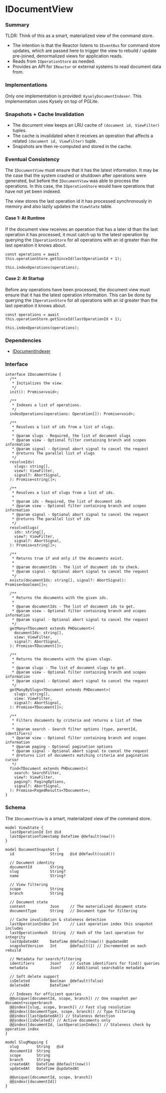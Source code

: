 # IDocumentView

### Summary

TLDR: Think of this as a smart, materialized view of the command store.

- The intention is that the Reactor listens to `IEventBus` for command store updates, which are passed here to trigger the view to rebuild / update pre-joined, denormalized views for application reads.
- Reads from `IOperationStore` as needed.
- Provides an API for `IReactor` or external systems to read document data from.

### Implementations

Only one implementation is provided: `KyselyDocumentIndexer`. This implementation uses Kysely on top of PGLite.

### Snapshots + Cache Invalidation

- The document view keeps an LRU cache of `(document id, ViewFilter)` tuples.
- The cache is invalidated when it receives an operation that affects a related `(document id, ViewFilter)` tuple.
- Snapshots are then re-computed and stored in the cache.

### Eventual Consistency

The `IDocumentView` must ensure that it has the latest information. It may be the case that the system crashed or shutdown after operations were generated, but before the `IDocumentView` was able to process the operations. In this case, the `IOperationStore` would have operations that have not yet been indexed.

The view stores the last operation id it has processed synchronously in memory and also lazily updates the `ViewState` table.

#### Case 1: At Runtime

If the document view receives an operation that has a later id than the last operation it has processed, it must catch up to the latest operation by querying the `IOperationStore` for all operations with an id greater than the last operation it knows about.

```tsx
const operations = await this.operationStore.getSinceId(lastOperationId + 1);

this.indexOperations(operations);
```

#### Case 2: At Startup

Before any operations have been processed, the document view must ensure that it has the latest operation information. This can be done by querying the `IOperationStore` for all operations with an id greater than the last operation it knows about.

```tsx
const operations = await this.operationStore.getSinceId(lastOperationId + 1);

this.indexOperations(operations);
```

### Dependencies

- [IDocumentIndexer](../Storage/IDocumentIndexer.md)

### Interface

```tsx
interface IDocumentView {
  /**
   * Initializes the view.
   */
  init(): Promise<void>;

  /**
   * Indexes a list of operations.
   */
  indexOperations(operations: Operation[]): Promise<void>;
  
  /**
   * Resolves a list of ids from a list of slugs.
   *
   * @param slugs - Required, the list of document slugs
   * @param view - Optional filter containing branch and scopes information
   * @param signal - Optional abort signal to cancel the request
   * @returns The parallel list of slugs
   */
  resolveIds(
    slugs: string[],
    view?: ViewFilter,
    signal?: AbortSignal,
  ): Promise<string[]>;

  /**
   * Resolves a list of slugs from a list of ids.
   *
   * @param ids - Required, the list of document ids
   * @param view - Optional filter containing branch and scopes information
   * @param signal - Optional abort signal to cancel the request
   * @returns The parallel list of ids
   */
  resolveSlugs(
    ids: string[],
    view?: ViewFilter,
    signal?: AbortSignal,
  ): Promise<string[]>;

  /**
   * Returns true if and only if the documents exist.
   *
   * @param documentIds - The list of document ids to check.
   * @param signal - Optional abort signal to cancel the request
   */
  exists(documentIds: string[], signal?: AbortSignal): Promise<boolean[]>;

  /**
   * Returns the documents with the given ids.
   *
   * @param documentIds - The list of document ids to get.
   * @param view - Optional filter containing branch and scopes information
   * @param signal - Optional abort signal to cancel the request
   */
  getMany<TDocument extends PHDocument>(
    documentIds: string[],
    view: ViewFilter,
    signal?: AbortSignal,
  ): Promise<TDocument[]>;

  /**
   * Returns the documents with the given slugs.
   *
   * @param slugs - The list of document slugs to get.
   * @param view - Optional filter containing branch and scopes information
   * @param signal - Optional abort signal to cancel the request
   */
  getManyBySlugs<TDocument extends PHDocument>(
    slugs: string[],
    view: ViewFilter,
    signal?: AbortSignal,
  ): Promise<TDocument[]>;

  /**
   * Filters documents by criteria and returns a list of them
   *
   * @param search - Search filter options (type, parentId, identifiers)
   * @param view - Optional filter containing branch and scopes information
   * @param paging - Optional pagination options
   * @param signal - Optional abort signal to cancel the request
   * @returns List of documents matching criteria and pagination cursor
   */
  find<TDocument extends PHDocument>(
    search: SearchFilter,
    view?: ViewFilter,
    paging?: PagingOptions,
    signal?: AbortSignal,
  ): Promise<PagedResults<TDocument>>;
}
```

### Schema

The `IDocumentView` is a smart, materialized view of the command store.

```prisma
model ViewState {
  lastOperationId Int @id
  lastOperationTimestamp DateTime @default(now())
}

model DocumentSnapshot {
  id                String   @id @default(cuid())

  // Document identity
  documentId        String
  slug              String?
  name              String?

  // View filtering
  scope             String
  branch            String

  // Document state
  content           Json     // The materialized document state
  documentType      String   // Document type for filtering

  // Cache invalidation & staleness detection
  lastOperationIndex Int     // Last operation index this snapshot includes
  lastOperationHash  String  // Hash of the last operation for integrity
  lastUpdatedAt     DateTime @default(now()) @updatedAt
  snapshotVersion   Int      @default(1) // Incremented on each rebuild

  // Metadata for search/filtering
  identifiers       Json?    // Custom identifiers for find() queries
  metadata          Json?    // Additional searchable metadata

  // Soft delete support
  isDeleted         Boolean  @default(false)
  deletedAt         DateTime?

  // Indexes for efficient queries
  @@unique([documentId, scope, branch]) // One snapshot per document+scope+branch
  @@index([slug, scope, branch]) // Fast slug resolution
  @@index([documentType, scope, branch]) // Type filtering
  @@index([lastUpdatedAt]) // Staleness detection
  @@index([isDeleted]) // Active documents only
  @@index([documentId, lastOperationIndex]) // Staleness check by operation index
}

model SlugMapping {
  slug        String   @id
  documentId  String
  scope       String
  branch      String
  createdAt   DateTime @default(now())
  updatedAt   DateTime @updatedAt

  @@unique([documentId, scope, branch])
  @@index([documentId])
}
```
